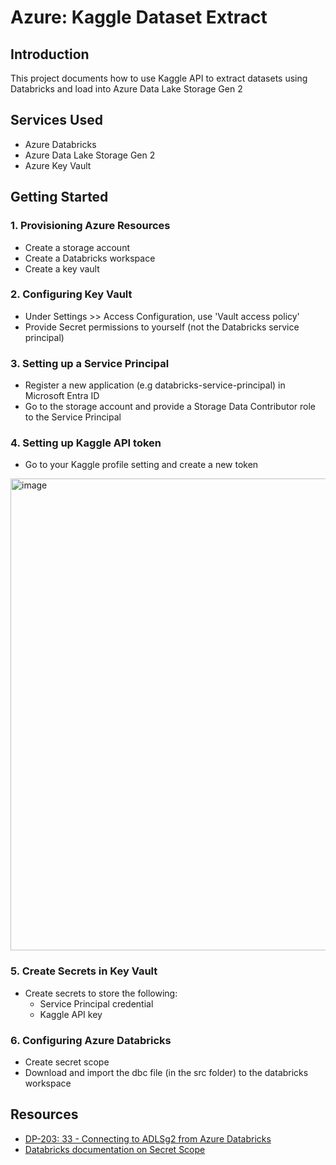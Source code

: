 # Azure: Kaggle Dataset Extract

## Introduction

This project documents how to use Kaggle API to extract datasets using Databricks and load into Azure Data Lake Storage Gen 2

## Services Used

- Azure Databricks
- Azure Data Lake Storage Gen 2
- Azure Key Vault

## Getting Started
### 1. Provisioning Azure Resources
- Create a storage account
- Create a Databricks workspace
- Create a key vault

### 2. Configuring Key Vault
- Under Settings >> Access Configuration, use 'Vault access policy'
- Provide Secret permissions to yourself (not the Databricks service principal)

### 3. Setting up a Service Principal
- Register a new application (e.g databricks-service-principal) in Microsoft Entra ID
- Go to the storage account and provide a Storage Data Contributor role to the Service Principal

### 4. Setting up Kaggle API token
- Go to your Kaggle profile setting and create a new token
<img width="755" alt="image" src="https://github.com/user-attachments/assets/1f487996-99a8-4d2c-9a99-89da65848e3b" />

### 5. Create Secrets in Key Vault
- Create secrets to store the following:
  - Service Principal credential
  - Kaggle API key

### 6. Configuring Azure Databricks
- Create secret scope
- Download and import the dbc file (in the src folder) to the databricks workspace

## Resources

- [DP-203: 33 - Connecting to ADLSg2 from Azure Databricks](https://www.youtube.com/watch?v=GEh4D7tq3nU&list=PLuQSde7Xvu7DCRenR1otgxAplTtnzKO9e&index=34&t=1017s&ab_channel=TybulonAzure)
- [Databricks documentation on Secret Scope](https://docs.databricks.com/aws/en/security/secrets/?language=Databricks%C2%A0workspace%C2%A0UI)
